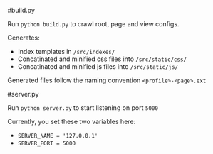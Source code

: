 #build.py

Run `python build.py` to crawl root, page and view configs.

Generates:

- Index templates in `/src/indexes/`
- Concatinated and minified css files into `/src/static/css/`
- Concatinated and minified js files into `/src/static/js/`

Generated files follow the naming convention `<profile>-<page>.ext`

#server.py

Run `python server.py` to start listening on port `5000`

Currently, you set these two variables here:
 
- `SERVER_NAME = '127.0.0.1'`
- `SERVER_PORT = 5000`